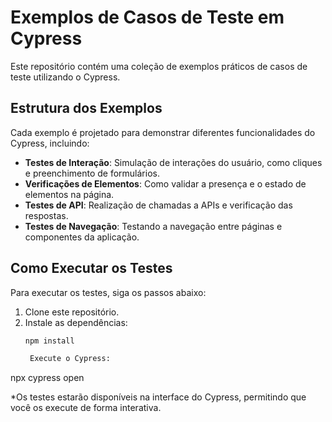 # Exemplos de Casos de Teste em Cypress

Este repositório contém uma coleção de exemplos práticos de casos de teste utilizando o Cypress.

## Estrutura dos Exemplos

Cada exemplo é projetado para demonstrar diferentes funcionalidades do Cypress, incluindo:

- **Testes de Interação**: Simulação de interações do usuário, como cliques e preenchimento de formulários.
- **Verificações de Elementos**: Como validar a presença e o estado de elementos na página.
- **Testes de API**: Realização de chamadas a APIs e verificação das respostas.
- **Testes de Navegação**: Testando a navegação entre páginas e componentes da aplicação.

## Como Executar os Testes

Para executar os testes, siga os passos abaixo:

1. Clone este repositório.
2. Instale as dependências:
   ```bash
   npm install
   
    Execute o Cypress:

npx cypress open

*Os testes estarão disponíveis na interface do Cypress, permitindo que você os execute de forma interativa.

